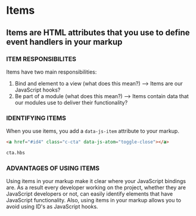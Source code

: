 [//]: # ({{#wrapWith "grid-row"}})
[//]: #     ({{#wrapWith "grid-col" colClasses="is-col-mobile-l-12"}})

# Items

## Items are HTML attributes that you use to define event handlers in your markup


### ITEM RESPONSIBILITES
Items have two main responsibilities:
1. Bind and element to a view (what does this mean?) --> Items are our JavaScript hooks?
1. Be part of a module (what does this mean?) --> Items contain data that our modules use to deliver their functionality?

[//]: #     ({{/wrapWith}})
[//]: # ({{/wrapWith}})
[//]: # ({{#wrapWith "grid-row"}})
[//]: #     ({{#wrapWith "grid-col" colClasses="is-col-mobile-l-6"}})

### IDENTIFYING ITEMS
When you use items, you add a `data-js-item` attribute to your markup.

[//]: #     ({{/wrapWith}})
[//]: #     ({{#wrapWith "grid-col" colClasses="is-col-mobile-l-6"}})

```html
<a href="#id4" class="c-cta" data-js-atom="toggle-close"></a>

cta.hbs
```

[//]: #     ({{/wrapWith}})
[//]: # ({{/wrapWith}})
[//]: # ({{#wrapWith "grid-row"}})
[//]: #     ({{#wrapWith "grid-col" colClasses="is-col-mobile-l-12"}})

### ADVANTAGES OF USING ITEMS
Using items in your markup make it clear where your JavaScript bindings are. As a result every developer working on the project, whether they are JavaScript developers or not, can easily identify elements that have JavaScript functionality. Also, using items in your markup allows you to avoid using ID's as JavaScript hooks.

[//]: #     ({{/wrapWith}})
[//]: # ({{/wrapWith}})
